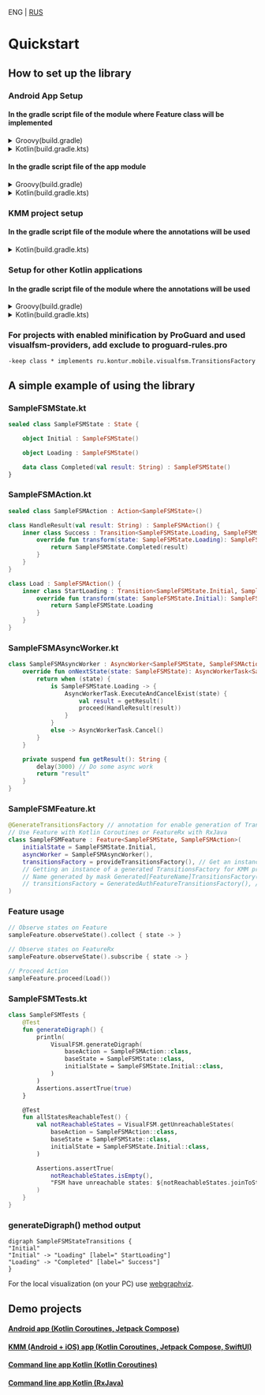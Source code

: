 ENG | [RUS](./ru/Quickstart-RU.md)

# Quickstart

## How to set up the library

### Android App Setup

#### In the gradle script file of the module where Feature class will be implemented

<details>
  <summary>Groovy(build.gradle)</summary>

```groovy
// Use KSP plugin
plugins {
    id "com.google.devtools.ksp" version $kspVersion
}

dependencies {
    // Base classes for Android, JVM and KMM projects (Feature and AsyncWorker coroutines edition)
    implementation "ru.kontur.mobile.visualfsm:visualfsm-core:$visualfsmVersion"

    // Optional - Support of RxJava 3 (FeatureRx, AsyncWorkerRx and dependent classes)
    implementation "ru.kontur.mobile.visualfsm:visualfsm-rxjava3:$visualfsmVersion"

    // Optional - Support of RxJava 2 (FeatureRx, AsyncWorkerRx and dependent classes)
    implementation "ru.kontur.mobile.visualfsm:visualfsm-rxjava2:$visualfsmVersion"

    // Code generation
    ksp "ru.kontur.mobile.visualfsm:visualfsm-compiler:$visualfsmVersion"

    // Optional - Classes for easy getting generated code
    implementation "ru.kontur.mobile.visualfsm:visualfsm-providers:$visualfsmVersion"

    // Optional - Graph creation and analysis
    testImplementation "ru.kontur.mobile.visualfsm:visualfsm-tools:$visualfsmVersion"
}
```

</details>
<details>
  <summary>Kotlin(build.gradle.kts)</summary>

```kotlin
// Use KSP plugin
plugins {
    id("com.google.devtools.ksp") version kspVersion
}

dependencies {
    // Base classes for Android, JVM and KMM projects (Feature and AsyncWorker coroutines edition)
    implementation("ru.kontur.mobile.visualfsm:visualfsm-core:$visualfsmVersion")

    // Optional - Support of RxJava 3 (FeatureRx, AsyncWorkerRx and dependent classes)
    implementation("ru.kontur.mobile.visualfsm:visualfsm-rxjava3:$visualfsmVersion")

    // Optional - Support of RxJava 2 (FeatureRx, AsyncWorkerRx and dependent classes)
    implementation("ru.kontur.mobile.visualfsm:visualfsm-rxjava2:$visualfsmVersion")

    // Code generation
    ksp("ru.kontur.mobile.visualfsm:visualfsm-compiler:$visualfsmVersion")

    // Optional - Classes for easy getting generated code
    implementation("ru.kontur.mobile.visualfsm:visualfsm-providers:$visualfsmVersion")

    // Optional - Graph creation and analysis
    testImplementation("ru.kontur.mobile.visualfsm:visualfsm-tools:$visualfsmVersion")
}
```

</details>

#### In the gradle script file of the app module

<details>
  <summary>Groovy(build.gradle)</summary>

```groovy
// Add generated code to source code directories
android {
    ...
    applicationVariants.all { variant ->
        variant.sourceSets.java.each {
            it.srcDirs += "build/generated/ksp/${variant.name}/kotlin"
        }
    }
}
```

</details>
<details>
  <summary>Kotlin(build.gradle.kts)</summary>

```kotlin
// Add generated code to source code directories
android {
    ...
    applicationVariants.all {
        kotlin {
            sourceSets {
                getByName(name) {
                    kotlin.srcDir("build/generated/ksp/$name/kotlin")
                }
            }
        }
    }
}
```

</details>

### KMM project setup

#### In the gradle script file of the module where the annotations will be used

<details>
  <summary>Kotlin(build.gradle.kts)</summary>

```kotlin
plugins {
    kotlin("multiplatform")
    id("com.android.library")
    // Use KSP plugin
    id("com.google.devtools.ksp") version kspVersion
}

sourceSets {
    val commonMain by getting {
        dependencies {
            // Base classes for Android, JVM and KMM projects (Feature and AsyncWorker coroutines edition)
            implementation("ru.kontur.mobile.visualfsm:visualfsm-core:$visualfsmVersion")

            // Optional - Graph creation and analysis
            testImplementation("ru.kontur.mobile.visualfsm:visualfsm-tools:$visualfsmVersion")

            // Add generated code to source code directories
            kotlin.srcDir("${buildDir.absolutePath}/generated/ksp/")
        }
    }
}

dependencies {
    // Code generation
    add("kspAndroid", "ru.kontur.mobile.visualfsm:visualfsm-compiler:$visualfsmVersion")
}
```

</details>

### Setup for other Kotlin applications

#### In the gradle script file of the module where the annotations will be used

<details>
  <summary>Groovy(build.gradle)</summary>

```groovy
// Use KSP plugin
plugins {
    id "com.google.devtools.ksp" version $kspVersion
}

// Add generated code to source code directories
kotlin {
    sourceSets {
        main.kotlin.srcDirs += 'build/generated/ksp/main/kotlin'
        test.kotlin.srcDirs += 'build/generated/ksp/test/kotlin'
    }
}

dependencies {
    // Base classes for Android, JVM and KMM projects (Feature and AsyncWorker coroutines edition)
    implementation "ru.kontur.mobile.visualfsm:visualfsm-core:$visualfsmVersion"

    // Optional - Support of RxJava 3 (FeatureRx, AsyncWorkerRx and dependent classes)
    implementation "ru.kontur.mobile.visualfsm:visualfsm-rxjava3:$visualfsmVersion"

    // Optional - Support of RxJava 2 (FeatureRx, AsyncWorkerRx and dependent classes)
    implementation "ru.kontur.mobile.visualfsm:visualfsm-rxjava2:$visualfsmVersion"

    // Code generation
    ksp "ru.kontur.mobile.visualfsm:visualfsm-compiler:$visualfsmVersion"

    // Optional - Classes for easy getting generated code
    implementation "ru.kontur.mobile.visualfsm:visualfsm-providers:$visualfsmVersion"

    // Optional - Graph creation and analysis
    testImplementation "ru.kontur.mobile.visualfsm:visualfsm-tools:$visualfsmVersion"
}
```

</details>
<details>
  <summary>Kotlin(build.gradle.kts)</summary>

```kotlin
// Use KSP plugin
plugins {
    id("com.google.devtools.ksp") version kspVersion
}

// Add generated code to source code directories
kotlin {
    sourceSets.main {
        kotlin.srcDir("build/generated/ksp/main/kotlin")
    }
    sourceSets.test {
        kotlin.srcDir("build/generated/ksp/test/kotlin")
    }
}

dependencies {
    // Base classes for Android, JVM and KMM projects (Feature and AsyncWorker coroutines edition)
    implementation("ru.kontur.mobile.visualfsm:visualfsm-core:$visualfsmVersion")

    // Optional - Support of RxJava 3 (FeatureRx, AsyncWorkerRx and dependent classes)
    implementation("ru.kontur.mobile.visualfsm:visualfsm-rxjava3:$visualfsmVersion")

    // Optional - Support of RxJava 2 (FeatureRx, AsyncWorkerRx and dependent classes)
    implementation("ru.kontur.mobile.visualfsm:visualfsm-rxjava2:$visualfsmVersion")

    // Code generation
    ksp("ru.kontur.mobile.visualfsm:visualfsm-compiler:$visualfsmVersion")

    // Optional - Classes for easy getting generated code
    implementation("ru.kontur.mobile.visualfsm:visualfsm-providers:$visualfsmVersion")

    // Optional - Graph creation and analysis
    testImplementation("ru.kontur.mobile.visualfsm:visualfsm-tools:$visualfsmVersion")
}
```

</details>

### For projects with enabled minification by ProGuard and used visualfsm-providers, add exclude to proguard-rules.pro
```
-keep class * implements ru.kontur.mobile.visualfsm.TransitionsFactory
```

## A simple example of using the library

### SampleFSMState.kt

```kotlin
sealed class SampleFSMState : State {

    object Initial : SampleFSMState()

    object Loading : SampleFSMState()

    data class Completed(val result: String) : SampleFSMState()
}
```

### SampleFSMAction.kt

```kotlin
sealed class SampleFSMAction : Action<SampleFSMState>()

class HandleResult(val result: String) : SampleFSMAction() {
    inner class Success : Transition<SampleFSMState.Loading, SampleFSMState.Completed>() {
        override fun transform(state: SampleFSMState.Loading): SampleFSMState.Completed {
            return SampleFSMState.Completed(result)
        }
    }
}

class Load : SampleFSMAction() {
    inner class StartLoading : Transition<SampleFSMState.Initial, SampleFSMState.Loading>() {
        override fun transform(state: SampleFSMState.Initial): SampleFSMState.Loading {
            return SampleFSMState.Loading
        }
    }
}
```

### SampleFSMAsyncWorker.kt

```kotlin
class SampleFSMAsyncWorker : AsyncWorker<SampleFSMState, SampleFSMAction>() {
    override fun onNextState(state: SampleFSMState): AsyncWorkerTask<SampleFSMState> {
        return when (state) {
            is SampleFSMState.Loading -> {
                AsyncWorkerTask.ExecuteAndCancelExist(state) {
                    val result = getResult()
                    proceed(HandleResult(result))
                }
            }
            else -> AsyncWorkerTask.Cancel()
        }
    }

    private suspend fun getResult(): String {
        delay(3000) // Do some async work
        return "result"
    }
}
```


### SampleFSMFeature.kt

```kotlin
@GenerateTransitionsFactory // annotation for enable generation of TransitionsFactory
// Use Feature with Kotlin Coroutines or FeatureRx with RxJava
class SampleFSMFeature : Feature<SampleFSMState, SampleFSMAction>(
    initialState = SampleFSMState.Initial,
    asyncWorker = SampleFSMAsyncWorker(),
    transitionsFactory = provideTransitionsFactory(), // Get an instance of the generated TransitionsFactory
    // Getting an instance of a generated TransitionsFactory for KMM projects:
    // Name generated by mask Generated[FeatureName]TransitionsFactory()    
    // transitionsFactory = GeneratedAuthFeatureTransitionsFactory(), // Until the first start of code generation, the class will not be visible in the IDE.
)
```


### Feature usage

```kotlin
// Observe states on Feature
sampleFeature.observeState().collect { state -> }

// Observe states on FeatureRx
sampleFeature.observeState().subscribe { state -> }

// Proceed Action
sampleFeature.proceed(Load())
```

### SampleFSMTests.kt

```kotlin
class SampleFSMTests {
    @Test
    fun generateDigraph() {
        println(
            VisualFSM.generateDigraph(
                baseAction = SampleFSMAction::class,
                baseState = SampleFSMState::class,
                initialState = SampleFSMState.Initial::class,
            )
        )
        Assertions.assertTrue(true)
    }

    @Test
    fun allStatesReachableTest() {
        val notReachableStates = VisualFSM.getUnreachableStates(
            baseAction = SampleFSMAction::class,
            baseState = SampleFSMState::class,
            initialState = SampleFSMState.Initial::class,
        )

        Assertions.assertTrue(
            notReachableStates.isEmpty(),
            "FSM have unreachable states: ${notReachableStates.joinToString(", ")}"
        )
    }
}
```

### generateDigraph() method output

```
digraph SampleFSMStateTransitions {
"Initial"
"Initial" -> "Loading" [label=" StartLoading"]
"Loading" -> "Completed" [label=" Success"]
}
```

For the local visualization (on your PC) use [webgraphviz](http://www.webgraphviz.com/).

## Demo projects
#### [Android app (Kotlin Coroutines, Jetpack Compose)](https://github.com/Kontur-Mobile/VisualFSM-Sample-Android)
#### [KMM (Android + iOS) app (Kotlin Coroutines, Jetpack Compose, SwiftUI)](https://github.com/Kontur-Mobile/VisualFSM-Sample-KMM)
#### [Command line app Kotlin (Kotlin Coroutines)](https://github.com/Kontur-Mobile/VisualFSM-Sample-CLI/tree/main/cli-sample)
#### [Command line app Kotlin (RxJava)](https://github.com/Kontur-Mobile/VisualFSM-Sample-CLI/tree/main/cli-sample-rx)
